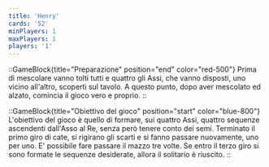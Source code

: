 ```yaml
---
title: 'Henry'
cards: '52'
minPlayers: 1
maxPlayers: 1
players: '1'
---
```


::GameBlock{title="Preparazione" position="end" color="red-500"}
Prima di mescolare vanno tolti tutti e quattro gli Assi, che vanno disposti, uno vicino all'altro, scoperti sul tavolo. A questo punto, dopo aver mescolato ed alzato, comincia il gioco vero e proprio.
::

::GameBlock{title="Obiettivo del gioco" position="start" color="blue-800"}
L'obiettivo del gioco è quello di formare, sui quattro Assi, quattro sequenze ascendenti dall'Asso al Re, senza però tenere conto dei semi.
Terminato il primo giro di cate, si rigirano gli scarti e si fanno passare nuovamente, uno per uno. E' possibile fare passare il mazzo tre volte. Se entro il terzo giro si sono formate le sequenze desiderate, allora il solitario è riuscito.
::
